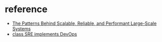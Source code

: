 # reference


- [The Patterns Behind Scalable, Reliable, and Performant Large-Scale Systems](https://github.com/binhnguyennus/awesome-scalability)
- [class SRE implements DevOps](https://www.youtube.com/playlist?list=PLIivdWyY5sqJrKl7D2u-gmis8h9K66qoj)
